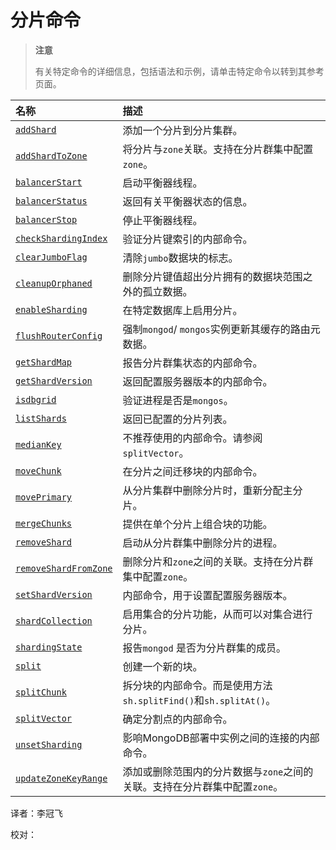 # 分片命令

> **注意**
>
> 有关特定命令的详细信息，包括语法和示例，请单击特定命令以转到其参考页面。

| 名称 | 描述 |
| :--- | :--- |
| [`addShard`](sharding-commands.md) | 添加一个分片到分片集群。 |
| [`addShardToZone`](sharding-commands.md) | 将分片与`zone`关联。支持在分片群集中配置`zone`。 |
| [`balancerStart`](sharding-commands.md) | 启动平衡器线程。 |
| [`balancerStatus`](sharding-commands.md) | 返回有关平衡器状态的信息。 |
| [`balancerStop`](sharding-commands.md) | 停止平衡器线程。 |
| [`checkShardingIndex`](sharding-commands.md) | 验证分片键索引的内部命令。 |
| [`clearJumboFlag`](sharding-commands.md) | 清除`jumbo`数据块的标志。 |
| [`cleanupOrphaned`](sharding-commands.md) | 删除分片键值超出分片拥有的数据块范围之外的孤立数据。 |
| [`enableSharding`](sharding-commands.md) | 在特定数据库上启用分片。 |
| [`flushRouterConfig`](sharding-commands.md) | 强制`mongod`/ `mongos`实例更新其缓存的路由元数据。 |
| [`getShardMap`](sharding-commands.md) | 报告分片群集状态的内部命令。 |
| [`getShardVersion`](sharding-commands.md) | 返回配置服务器版本的内部命令。 |
| [`isdbgrid`](sharding-commands.md) | 验证进程是否是`mongos`。 |
| [`listShards`](sharding-commands.md) | 返回已配置的分片列表。 |
| [`medianKey`](sharding-commands.md) | 不推荐使用的内部命令。请参阅`splitVector`。 |
| [`moveChunk`](sharding-commands.md) | 在分片之间迁移块的内部命令。 |
| [`movePrimary`](sharding-commands.md) | 从分片集群中删除分片时，重新分配主分片。 |
| [`mergeChunks`](sharding-commands.md) | 提供在单个分片上组合块的功能。 |
| [`removeShard`](sharding-commands.md) | 启动从分片群集中删除分片的进程。 |
| [`removeShardFromZone`](sharding-commands.md) | 删除分片和`zone`之间的关联。支持在分片群集中配置`zone`。 |
| [`setShardVersion`](sharding-commands.md) | 内部命令，用于设置配置服务器版本。 |
| [`shardCollection`](sharding-commands.md) | 启用集合的分片功能，从而可以对集合进行分片。 |
| [`shardingState`](sharding-commands.md) | 报告`mongod` 是否为分片群集的成员。 |
| [`split`](sharding-commands.md) | 创建一个新的块。 |
| [`splitChunk`](sharding-commands.md) | 拆分块的内部命令。而是使用方法`sh.splitFind()`和`sh.splitAt()`。 |
| [`splitVector`](sharding-commands.md) | 确定分割点的内部命令。 |
| [`unsetSharding`](sharding-commands.md) | 影响MongoDB部署中实例之间的连接的内部命令。 |
| [`updateZoneKeyRange`](sharding-commands.md) | 添加或删除范围内的分片数据与`zone`之间的关联。支持在分片群集中配置`zone`。 |

译者：李冠飞

校对：

